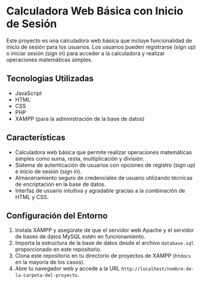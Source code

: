 # Calculadora Web Básica con Inicio de Sesión

Este proyecto es una calculadora web básica que incluye funcionalidad de inicio de sesión para los usuarios. Los usuarios pueden registrarse (sign up) o iniciar sesión (sign in) para acceder a la calculadora y realizar operaciones matemáticas simples.

## Tecnologías Utilizadas

- JavaScript
- HTML
- CSS
- PHP
- XAMPP (para la administración de la base de datos)

## Características

- Calculadora web básica que permite realizar operaciones matemáticas simples como suma, resta, multiplicación y división.
- Sistema de autenticación de usuarios con opciones de registro (sign up) e inicio de sesión (sign in).
- Almacenamiento seguro de credenciales de usuario utilizando técnicas de encriptación en la base de datos.
- Interfaz de usuario intuitiva y agradable gracias a la combinación de HTML y CSS.


## Configuración del Entorno

1. Instala XAMPP y asegúrate de que el servidor web Apache y el servidor de bases de datos MySQL estén en funcionamiento.
2. Importa la estructura de la base de datos desde el archivo `database.sql` proporcionado en este repositorio.
3. Clona este repositorio en tu directorio de proyectos de XAMPP (`htdocs` en la mayoría de los casos).
4. Abre tu navegador web y accede a la URL `http://localhost/nombre-de-la-carpeta-del-proyecto`.




